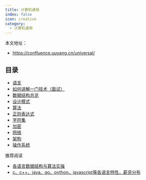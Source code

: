 ```yaml
---
title: 计算机通用
index: false
icon: creative
category:
  - 计算机通用
---
```


本文地址：
- https://confluence.uuyang.cn/universal/

## 目录
- [语言](./lang/lang-feature.md)
- [如何讲解一门技术（面试）](./explain.md)
- [数据结构总览](./data-structure/README.md)
- [设计模式](./design-patterns/application-scenarios.md)
- [算法](./algorithm/algorithmic-topics.md)
- [正则表达式](./reg-exp.md)
- [字符集](./character-set.md)
- [加密](./encrypt.md)
- [网络](./network/summary-of-common-knowledge-and-interview-questions.md)
- [架构](./architecture/architect-literacy.md)
- [操作系统](./operating-system/summary.md)

推荐阅读
- [各语言数据结构与算法实操](https://github.com/lcp-code/code-base)
- [c、c++、java、go、python、javascript等各语言特性，薪资分布](./lang/lang-feature.md)
